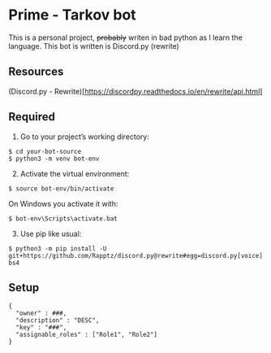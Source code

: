 # Prime - Tarkov bot
This is a personal project, ~~probably~~ writen in bad python as I learn the language.
This bot is written is Discord.py (rewrite)

## Resources
(Discord.py - Rewrite)[https://discordpy.readthedocs.io/en/rewrite/api.html]

## Required

1. Go to your project’s working directory:
```
$ cd your-bot-source
$ python3 -m venv bot-env
```

2. Activate the virtual environment:
```
$ source bot-env/bin/activate
```
On Windows you activate it with:
```
$ bot-env\Scripts\activate.bat
```
3. Use pip like usual:
```
$ python3 -m pip install -U git+https://github.com/Rapptz/discord.py@rewrite#egg=discord.py[voice] bs4
```

## Setup

```
{
  "owner" : ###,
  "description" : "DESC",
  "key" : "###",
  "assignable_roles" : ["Role1", "Role2"]
}
```
